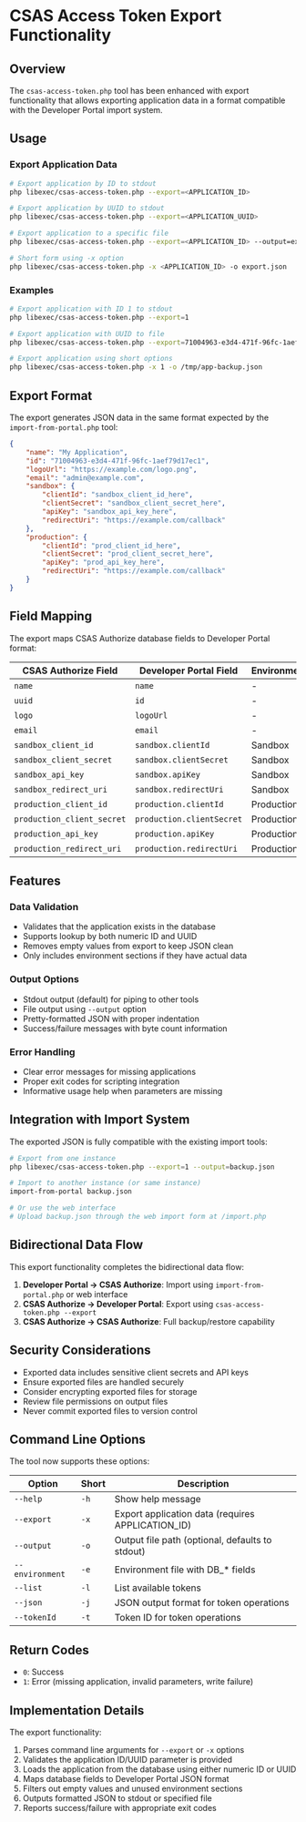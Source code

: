# CSAS Access Token Export Functionality

## Overview

The `csas-access-token.php` tool has been enhanced with export functionality that allows exporting application data in a format compatible with the Developer Portal import system.

## Usage

### Export Application Data

```bash
# Export application by ID to stdout
php libexec/csas-access-token.php --export=<APPLICATION_ID>

# Export application by UUID to stdout  
php libexec/csas-access-token.php --export=<APPLICATION_UUID>

# Export application to a specific file
php libexec/csas-access-token.php --export=<APPLICATION_ID> --output=export.json

# Short form using -x option
php libexec/csas-access-token.php -x <APPLICATION_ID> -o export.json
```

### Examples

```bash
# Export application with ID 1 to stdout
php libexec/csas-access-token.php --export=1

# Export application with UUID to file
php libexec/csas-access-token.php --export=71004963-e3d4-471f-96fc-1aef79d17ec1 --output=my-app-export.json

# Export application using short options
php libexec/csas-access-token.php -x 1 -o /tmp/app-backup.json
```

## Export Format

The export generates JSON data in the same format expected by the `import-from-portal.php` tool:

```json
{
    "name": "My Application",
    "id": "71004963-e3d4-471f-96fc-1aef79d17ec1",
    "logoUrl": "https://example.com/logo.png",
    "email": "admin@example.com",
    "sandbox": {
        "clientId": "sandbox_client_id_here",
        "clientSecret": "sandbox_client_secret_here", 
        "apiKey": "sandbox_api_key_here",
        "redirectUri": "https://example.com/callback"
    },
    "production": {
        "clientId": "prod_client_id_here",
        "clientSecret": "prod_client_secret_here",
        "apiKey": "prod_api_key_here", 
        "redirectUri": "https://example.com/callback"
    }
}
```

## Field Mapping

The export maps CSAS Authorize database fields to Developer Portal format:

| CSAS Authorize Field | Developer Portal Field | Environment |
|---------------------|------------------------|-------------|
| `name`              | `name`                 | -           |
| `uuid`              | `id`                   | -           |
| `logo`              | `logoUrl`              | -           |
| `email`             | `email`                | -           |
| `sandbox_client_id` | `sandbox.clientId`     | Sandbox     |
| `sandbox_client_secret` | `sandbox.clientSecret` | Sandbox |
| `sandbox_api_key`   | `sandbox.apiKey`       | Sandbox     |
| `sandbox_redirect_uri` | `sandbox.redirectUri` | Sandbox   |
| `production_client_id` | `production.clientId` | Production |
| `production_client_secret` | `production.clientSecret` | Production |
| `production_api_key` | `production.apiKey`   | Production  |
| `production_redirect_uri` | `production.redirectUri` | Production |

## Features

### Data Validation
- Validates that the application exists in the database
- Supports lookup by both numeric ID and UUID
- Removes empty values from export to keep JSON clean
- Only includes environment sections if they have actual data

### Output Options
- Stdout output (default) for piping to other tools
- File output using `--output` option
- Pretty-formatted JSON with proper indentation
- Success/failure messages with byte count information

### Error Handling
- Clear error messages for missing applications
- Proper exit codes for scripting integration
- Informative usage help when parameters are missing

## Integration with Import System

The exported JSON is fully compatible with the existing import tools:

```bash
# Export from one instance
php libexec/csas-access-token.php --export=1 --output=backup.json

# Import to another instance (or same instance) 
import-from-portal backup.json

# Or use the web interface
# Upload backup.json through the web import form at /import.php
```

## Bidirectional Data Flow

This export functionality completes the bidirectional data flow:

1. **Developer Portal → CSAS Authorize**: Import using `import-from-portal.php` or web interface
2. **CSAS Authorize → Developer Portal**: Export using `csas-access-token.php --export`  
3. **CSAS Authorize → CSAS Authorize**: Full backup/restore capability

## Security Considerations

- Exported data includes sensitive client secrets and API keys
- Ensure exported files are handled securely
- Consider encrypting exported files for storage
- Review file permissions on output files
- Never commit exported files to version control

## Command Line Options

The tool now supports these options:

| Option | Short | Description |
|--------|-------|-------------|
| `--help` | `-h` | Show help message |
| `--export` | `-x` | Export application data (requires APPLICATION_ID) |
| `--output` | `-o` | Output file path (optional, defaults to stdout) |
| `--environment` | `-e` | Environment file with DB_* fields |
| `--list` | `-l` | List available tokens |
| `--json` | `-j` | JSON output format for token operations |
| `--tokenId` | `-t` | Token ID for token operations |

## Return Codes

- `0`: Success
- `1`: Error (missing application, invalid parameters, write failure)

## Implementation Details

The export functionality:

1. Parses command line arguments for `--export` or `-x` options
2. Validates the application ID/UUID parameter is provided
3. Loads the application from the database using either numeric ID or UUID
4. Maps database fields to Developer Portal JSON format
5. Filters out empty values and unused environment sections
6. Outputs formatted JSON to stdout or specified file
7. Reports success/failure with appropriate exit codes
